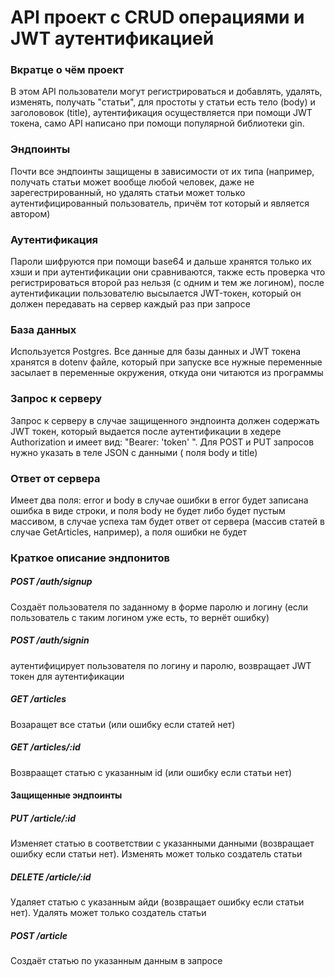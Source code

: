 # API проект с CRUD операциями и JWT аутентификацией

### Вкратце о чём проект  
В этом API пользователи могут регистрироваться и добавлять, удалять, изменять, получать
"статьи", для простоты у статьи есть тело (body) и заголововок (title), аутентификация осуществляется при помощи
JWT токена, само API написано при помощи популярной библиотеки gin.

### Эндпоинты
Почти все эндпоинты защищены в зависимости от их типа (например, получать статьи может вообще любой человек, даже не зарегестрированный,
но удалять статьи может только аутентифицированный пользователь, причём тот который и является автором)

### Аутентификация
Пароли шифруются при помощи base64 и дальше хранятся только их хэши и при аутентификации
они сравниваются, также есть проверка что регистрироваться второй раз нельзя (с одним и тем же логином), 
после аутентификации пользователю высылается JWT-токен, который он должен передавать на сервер каждый раз при запросе

### База данных

Используется Postgres. Все данные для базы данных и JWT токена хранятся в dotenv файле, который при запуске
все нужные переменные засылает в переменные окружения, откуда они читаются из программы

### Запрос к серверу

Запрос к серверу в случае защищенного эндпоинта должен содержать JWT токен, который выдается после аутентификации в хедере
Authorization и имеет вид: "Bearer: 'token' ". Для POST и PUT запросов нужно указать в теле JSON с данными (
поля body и title)

### Ответ от сервера 

Имеет два поля: error и body в случае ошибки в error будет записана ошибка в виде строки, и поля body не будет либо будет 
пустым массивом, в случае успеха там будет ответ от сервера (массив статей в случае GetArticles, например), а поля ошибки не будет

### Краткое описание эндпонитов

##### POST /auth/signup

Создаёт пользователя по заданному в форме паролю и логину (если пользователь с таким логином уже есть, то вернёт ошибку)

##### POST /auth/signin

аутентифицирует пользователя по логину и паролю, возвращает JWT токен для аутентификации

##### GET /articles

Возаращет все статьи (или ошибку если статей нет)

##### GET /articles/:id

Возвраащет статью с указанным id (или ошибку если статьи нет)

#### Защищенные эндпоинты

##### PUT /article/:id

Изменяет статью в соответствии с указанными данными (возвращает ошибку если статьи нет). Изменять может только создатель статьи

##### DELETE /article/:id 

Удаляет статью с указанным айди (возвращает ошибку если статьи нет). Удалять может только создатель статьи

##### POST /article

Создаёт статью по указанным данным в запросе



